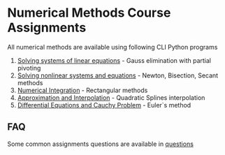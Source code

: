 # Numerical Methods Course Assignments

All numerical methods are available using following CLI Python programs

1. [Solving systems of linear equations](linear) - Gauss elimination with partial pivoting
2. [Solving nonlinear systems and equations](nonlinear) - Newton, Bisection, Secant methods
3. [Numerical Integration](integration) - Rectangular methods
4. [Approximation and Interpolation](approximation) - Quadratic Splines interpolation
5. [Differential Equations and Cauchy Problem](differential-equations) - Euler`s method

## FAQ
Some common assignments questions are available in [questions](questions)
